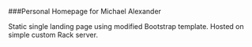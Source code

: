 ###Personal Homepage for Michael Alexander

Static single landing page using modified Bootstrap template.
Hosted on simple custom Rack server.
